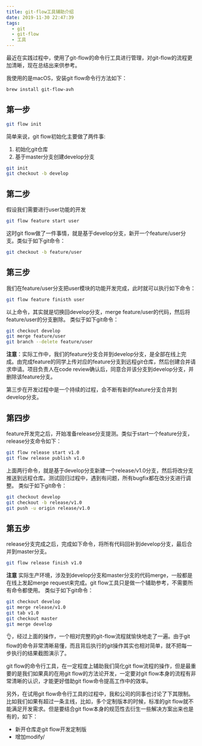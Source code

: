 ```yaml
---
title: git-flow工具辅助介绍
date: 2019-11-30 22:47:39
tags:
  - git
  - git-flow
  - 工具
---
```


最近在实践过程中，使用了git-flow的命令行工具进行管理，对git-flow的流程更加清晰，现在总结出来供参考。

我使用的是macOS，安装git flow命令行方法如下：
```bash
brew install git-flow-avh
```

## 第一步
```bash
git flow init
```
简单来说，git flow初始化主要做了两件事:
1. 初始化git仓库
2. 基于master分支创建develop分支
```bash
git init
git checkout -b develop
```

## 第二步
假设我们需要进行user功能的开发
```bash
git flow feature start user
```
这时git flow做了一件事情，就是基于develop分支，新开一个feature/user分支。类似于如下git命令：
```bash
git checkout -b feature/user
```

## 第三步
我们在feature/user分支把user模块的功能开发完成，此时就可以执行如下命令：
```bash
git flow feature finisth user
```
以上命令，其实就是切换回develop分支，merge feature/user的代码，然后将feature/user的分支删除。
类似于如下git命令：
```bash
git checkout develop
git merge feature/user
git branch --delete feature/user
```

**注意**：实际工作中，我们的feature分支合并到develop分支，是全部在线上完成。由完成feature的同学上传对应的feature分支到远程git仓库，然后创建合并请求申请。项目负责人在code review确认后，同意合并该分支到develop分支，并删除该feature分支。

第三步在开发过程中是一个持续的过程，会不断有新的feature分支合并到develop分支。

## 第四步
feature开发完之后，开始准备release分支提测。类似于start一个feature分支，release分支命令如下：
```bash
git flow release start v1.0
git flow release publish v1.0
```
上面两行命令，就是基于develop分支新建一个release/v1.0分支，然后将改分支推送到远程仓库。测试回归过程中，遇到有问题，所有bugfix都在改分支进行调整。
类似于如下git命令：
```bash
git checkout develop
git checkout -b release/v1.0
git push -u origin release/v1.0
```

## 第五步
release分支完成之后，完成如下命令，将所有代码回补到develop分支，最后合并到master分支。
```bash
git flow release finish v1.0
```
**注意** 实际生产环境，涉及到develop分支和master分支的代码merge，一般都是在线上发起merge request来完成。git flow工具只是做一个辅助参考，不需要所有命令都使用。
类似于如下git命令：
```bash
git checkout develop
git merge release/v1.0
git tab v1.0
git checkout master
git merge develop
```
👌，经过上面的操作，一个相对完整的git-flow流程就愉快地走了一遍。由于git flow的命令非常清晰易懂，而且背后执行的git操作其实也相对简单，就不把每一步执行的结果截图演示了。

git flow的命令行工具，在一定程度上辅助我们简化git flow流程的操作，但是最重要的是我们如果真的在用git flow的方法论开发，一定要对git flow本身的流程有非常清晰的认识，才能更好借助git flow命令提高工作中的效率。

另外，在试用git flow命令行工具的过程中，我和公司的同事也讨论了下其限制。比如我们如果有超过一条主线，比如，多个定制版本的时候，标准的git flow就不能满足开发需求。但是要结合git flow本身的规范性去衍生一些解决方案出来也是有的，如下：
- 新开仓库走git flow开发定制版
- 增加modify/
